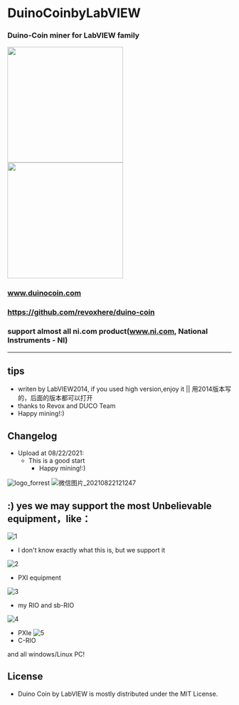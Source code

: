 # DuinoCoinbyLabVIEW

<!-- <a href="https://duinocoin.com">
  <img src="https://user-images.githubusercontent.com/20798114/130402732-4b891e2b-8197-4d88-9d1f-55411533a4bd.png" width="215px" align="right" />
</a> -->

### Duino-Coin miner for LabVIEW family                                         
                                                                                
                                                                                
                                                                                  
<p >
  <a href="https://duinocoin.com">
    <img width="260em" src="https://user-images.githubusercontent.com/20798114/130404080-d77b586a-1e0c-48f6-b248-691c3fc41d92.png" />
    <img width="260em" src="https://user-images.githubusercontent.com/20798114/130403781-ecb5d819-7304-404b-9fd2-a767e7a5802b.jpg" />
  </a>

  
<!--   <br />
  <a href="https://github.com/revoxhere/duino-coin/blob/master/README.md">
    <img src="https://img.shields.io/badge/English-0097e6.svg?style=for-the-badge" />
  </a>
  <a href="https://github.com/revoxhere/duino-coin/blob/master/Resources/README_TRANSLATIONS/README_es_LATAM.md">
    <img src="https://img.shields.io/badge/-Espa%C3%B1ol-ff793f?style=for-the-badge" />
  </a>
  <a href="https://github.com/revoxhere/duino-coin/blob/master/Resources/README_TRANSLATIONS/README_zh_CN.md">
    <img src="https://img.shields.io/badge/简体中文-2ed573.svg?style=for-the-badge" />
  </a>
  <a href="https://github.com/revoxhere/duino-coin/blob/master/Resources/README_TRANSLATIONS/README_pl_PL.md">
    <img src="https://img.shields.io/badge/Polski-e66767.svg?style=for-the-badge" />
  <a href="https://github.com/revoxhere/duino-coin/blob/master/Resources/README_TRANSLATIONS/README_ru_RU.md">
    <img src="https://img.shields.io/badge/русский-3dc1d3.svg?style=for-the-badge" />
  </a>
  <br />
  <a href="https://wallet.duinocoin.com">
    <img src="https://img.shields.io/badge/Online Wallet-8e44ad.svg?style=for-the-badge&logo=Web" /></a>
  <a href="https://play.google.com/store/apps/details?id=com.pripun.duinocoin">
    <img src="https://img.shields.io/badge/Android App-e84393.svg?style=for-the-badge&logo=Android" /></a>
  <a href="https://github.com/revoxhere/duino-coin/blob/gh-pages/assets/whitepaper.pdf">
    <img src="https://img.shields.io/badge/whitepaper-1abc9c.svg?style=for-the-badge&logo=Academia" /></a>
  <br>
  <a href="https://youtu.be/bFnCdqMke34">
    <img src="https://img.shields.io/badge/Video-Watch-e74c3c.svg?style=for-the-badge&logo=Youtube" /></a>
  <a href="https://discord.gg/kvBkccy">
    <img src="https://img.shields.io/discord/677615191793467402.svg?color=5539cc&label=Discord&logo=Discord&style=for-the-badge" /></a>
  <a href="https://github.com/revoxhere/duino-coin/releases/tag/2.4.5">
    <img src="https://img.shields.io/badge/release-2.4.5-ff4112.svg?style=for-the-badge" /></a> -->
</p>


### www.duinocoin.com                                                             
### https://github.com/revoxhere/duino-coin                        
                                                                                 
### support almost all ni.com product(www.ni.com, National Instruments - NI)      
  

___





## tips



+ writen by LabVIEW2014, if you used high version,enjoy it || 用2014版本写的，后面的版本都可以打开
+ thanks to Revox and DUCO Team
+ Happy mining!:)


## Changelog



+ Upload at 08/22/2021:
  - This is a good start
    * Happy mining!:)

![logo_forrest](https://user-images.githubusercontent.com/20798114/130341892-79bf1684-5be7-417a-9d8c-7333267b8039.jpg)
![微信图片_20210822121247](https://user-images.githubusercontent.com/20798114/130341915-5b7671d0-f6dd-41dd-a58d-66086a5cca86.png)


## :) yes we may support the most Unbelievable equipment，like：

![1](https://user-images.githubusercontent.com/20798114/130341969-1ad57ea9-7b3c-4fd6-9997-9317bb2be202.png)

+ I don't know exactly what this is, but we support it


![2](https://user-images.githubusercontent.com/20798114/130341991-9bad89a3-067c-4f9b-b63d-b55166be543b.png)

+ PXI equipment

![3](https://user-images.githubusercontent.com/20798114/130342091-4ad668c2-ab08-4548-a708-dfdd7529f584.png)

+ my RIO and sb-RIO

![4](https://user-images.githubusercontent.com/20798114/130342092-78c7a306-b5c0-4d09-953d-2bf3374b95a1.png)

+ PXIe
![5](https://user-images.githubusercontent.com/20798114/130342095-c9117336-0b46-4a9c-9384-a5e090817479.jpg)
+ C-RIO

and all windows/Linux PC!

## License



+ Duino Coin by LabVIEW is mostly distributed under the MIT License.

